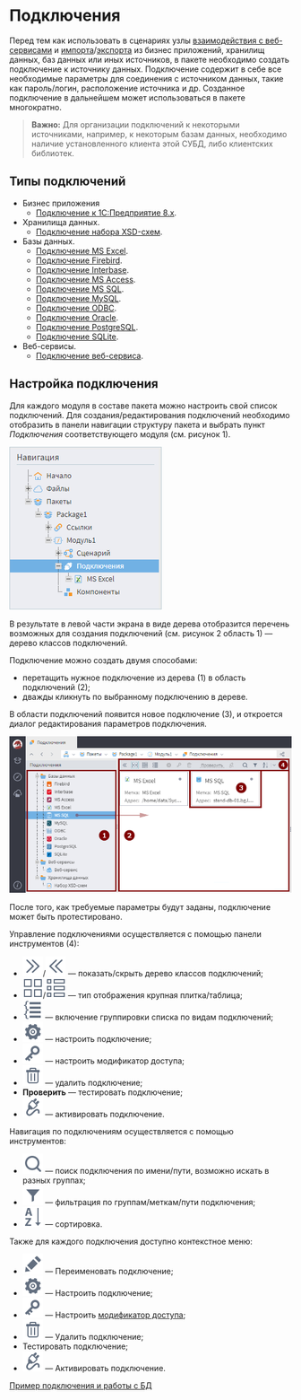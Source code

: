 # Подключения

Перед тем как использовать в сценариях узлы [взаимодействия с веб-сервисами](../../processors/integration/calling-web-service.md) и [импорта](../import/README.md)/[экспорта](../export/README.md) из бизнес приложений, хранилищ данных, баз данных или иных источников, в пакете необходимо создать подключение к источнику данных. Подключение содержит в себе все необходимые параметры для соединения с источником данных, такие как пароль/логин, расположение источника и др. Созданное подключение в дальнейшем может использоваться в пакете многократно.

> **Важно:** Для организации подключений к некоторыми источниками, например, к некоторым базам данных, необходимо наличие установленного клиента этой СУБД, либо клиентских библиотек.

## Типы подключений

  * Бизнес приложения
    * [Подключение к 1C:Предприятие 8.x](./list/1c.md).
  * Хранилища данных.
    * [Подключение набора XSD-схем](./list/schemes.md).
  * Базы данных.
    * [Подключение MS Excel](./list/excel.md).
    * [Подключение Firebird](./list/firebird.md).
    * [Подключение Interbase](./list/interbase.md).
    * [Подключение MS Access](./list/msaccess.md).
    * [Подключение MS SQL](./list/mssql.md).
    * [Подключение MySQL](./list/mysql.md).
    * [Подключение ODBC](./list/odbc.md).
    * [Подключение Oracle](./list/oracle.md).
    * [Подключение PostgreSQL](./list/postgresql.md).
    * [Подключение SQLite](./list/sqlite.md).
  * Веб-сервисы.
    * [Подключение веб-сервиса](./list/web-service.md).

## Настройка подключения

Для каждого модуля в составе пакета можно настроить свой список подключений. Для создания/редактирования подключений необходимо отобразить в панели навигации структуру пакета и выбрать пункт *Подключения* соответствующего модуля (см. рисунок 1).

![Выбор пункта *Подключения* в панели навигации](./readme-1.png)

В результате в левой части экрана в виде дерева отобразится перечень возможных для создания подключений (см. рисунок 2 область 1) — дерево классов подключений.

Подключение можно создать двумя способами:

* перетащить нужное подключение из дерева (1) в область подключений (2);
* дважды кликнуть по выбранному подключению в дереве.

В области подключений появится новое подключение (3), и откроется диалог редактирования параметров подключения.

![Создание нового подключения](./readme-2.png)

После того, как требуемые параметры будут заданы, подключение может быть протестировано.

Управление подключениями осуществляется с помощью панели инструментов (4):

* ![](../../images/icons/toolbar-controls_18x18/toolbar-controls_18x18_arrow-rr_default.svg)/![](../../images/icons/toolbar-controls_18x18/toolbar-controls_18x18_arrow-ll_default.svg) — показать/скрыть дерево классов подключений;
* ![](../../images/icons/toolbar-controls_18x18/toolbar-controls_18x18_tile_default.svg)/![](../../images/icons/toolbar-controls_18x18/toolbar-controls_18x18_table_default.svg)  — тип отображения крупная плитка/таблица;
* ![](../../images/icons/toolbar-controls_18x18/toolbar-controls_18x18_group-list_default.svg) — включение группировки списка по видам подключений;
* ![](../../images/icons/toolbar-controls_18x18/toolbar-controls_18x18_setup_default.svg) — настроить подключение;
* ![](../../images/icons/toolbar-controls_18x18/toolbar-controls_18x18_access-rights_default.svg) — настроить модификатор доступа;
* ![](../../images/icons/toolbar-controls_18x18/toolbar-controls_18x18_delete_default.svg) — удалить подключение;
* **Проверить** — тестировать подключение;
* ![](../../images/icons/toolbar-controls_18x18/toolbar-controls_18x18_test-connection_default.svg) — активировать подключение.

Навигация по подключениям осуществляется с помощью инструментов:

* ![](../../images/icons/toolbar-controls_18x18/toolbar-controls_18x18_zoom_default.svg) — поиск подключения по имени/пути, возможно искать в разных группах;
* ![](../../images/icons/toolbar-controls_18x18/toolbar-controls_18x18_filter_default.svg) — фильтрация по группам/меткам/пути подключения;
* ![](../../images/icons/toolbar-controls_18x18/toolbar-controls_18x18_sort-asc_default.svg) — сортировка.

Также для каждого подключения доступно контекстное меню:

* ![](../../images/icons/toolbar-controls_18x18/toolbar-controls_18x18_edit_default.svg) — Переименовать подключение;
* ![](../../images/icons/toolbar-controls_18x18/toolbar-controls_18x18_setup_default.svg) — Настроить подключение;
* ![](../../images/icons/toolbar-controls_18x18/toolbar-controls_18x18_access-rights_default.svg) — Настроить [модификатор доступа](../../scenario/access_modifier.md);
* ![](../../images/icons/toolbar-controls_18x18/toolbar-controls_18x18_delete_default.svg) — Удалить подключение;
* Тестировать подключение;
* ![](../../images/icons/toolbar-controls_18x18/toolbar-controls_18x18_test-connection_default.svg) — Активировать подключение.

[Пример подключения и работы с БД](../../quick-start/database.md)
